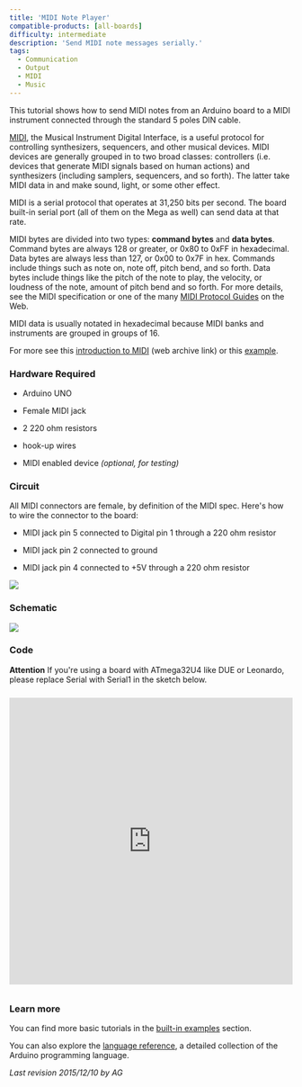 ```yaml
---
title: 'MIDI Note Player'
compatible-products: [all-boards]
difficulty: intermediate
description: 'Send MIDI note messages serially.'
tags:
  - Communication
  - Output
  - MIDI
  - Music
---
```


This tutorial shows how to send MIDI notes from an Arduino board to a MIDI instrument connected through the standard 5 poles DIN cable.

[MIDI](http://en.wikipedia.org/wiki/MIDI), the Musical Instrument Digital Interface, is a useful protocol for controlling synthesizers, sequencers, and other musical devices. MIDI devices are generally grouped in to two broad classes: controllers (i.e. devices that generate MIDI signals based on human actions) and synthesizers (including samplers, sequencers, and so forth). The latter take MIDI data in and make sound, light, or some other effect.

MIDI is a serial protocol that operates at 31,250 bits per second. The board built-in serial port (all of them on the Mega as well) can send data at that rate.

MIDI bytes are divided into two types: **command bytes** and **data bytes**. Command bytes are always 128 or greater, or 0x80 to 0xFF in hexadecimal.  Data bytes are always less than 127, or 0x00 to 0x7F in hex. Commands include things such as note on, note off, pitch bend, and so forth.  Data bytes include things like the pitch of the note to play, the velocity, or loudness of the note, amount of pitch bend and so forth.  For more details, see the MIDI specification or one of the many [MIDI Protocol Guides](http://hinton-instruments.co.uk/reference/midi/protocol/index.htm) on the Web.

MIDI data is usually notated in hexadecimal because MIDI banks and instruments are grouped in groups of 16.

For more see this [introduction to MIDI](https://web.archive.org/web/20220331023548/https://www.tigoe.com/pcomp/code/communication/midi/) (web archive link) or this [example](https://itp.nyu.edu/physcomp/labs/labs-serial-communication/lab-midi-output-using-an-arduino/).

### Hardware Required

- Arduino UNO

- Female MIDI jack

- 2 220 ohm resistors

- hook-up wires

- MIDI enabled device *(optional, for testing)*

### Circuit

All MIDI connectors are female, by definition of the MIDI spec. Here's how to wire the connector to the board:

- MIDI jack pin 5 connected to Digital pin 1 through a 220 ohm resistor

- MIDI jack pin 2 connected to ground

- MIDI jack pin 4 connected to +5V through a 220 ohm resistor


![](assets/circuit.png)


### Schematic


![](assets/schematic.png)

### Code

**Attention**
If you're using a board with ATmega32U4 like DUE or Leonardo, please replace Serial with Serial1 in the sketch below.

<iframe src='https://create.arduino.cc/example/builtin/04.Communication%5CMidi/Midi/preview?embed&snippet' style='height:510px;width:100%;margin:10px 0' frameborder='0'></iframe>

### Learn more

You can find more basic tutorials in the [built-in examples](/built-in-examples) section.

You can also explore the [language reference](https://www.arduino.cc/reference/en/), a detailed collection of the Arduino programming language.

*Last revision 2015/12/10 by AG*
